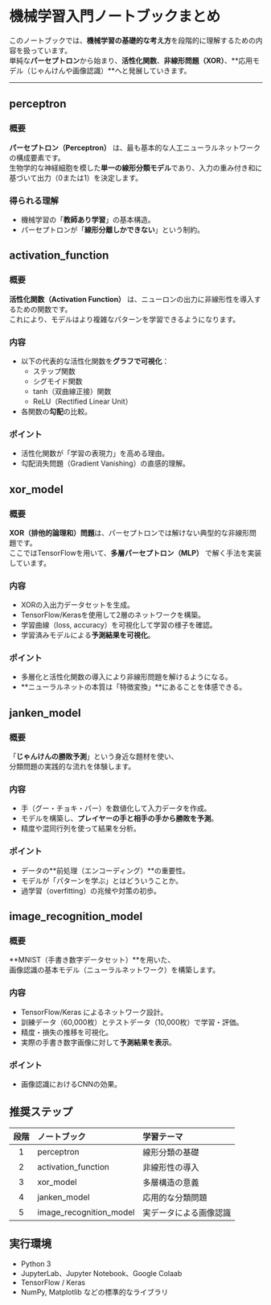 # 機械学習入門ノートブックまとめ

このノートブックでは、**機械学習の基礎的な考え方**を段階的に理解するための内容を扱っています。  
単純な**パーセプトロン**から始まり、**活性化関数**、**非線形問題（XOR）**、**応用モデル（じゃんけんや画像認識）**へと発展していきます。

---

## perceptron

### 概要
**パーセプトロン（Perceptron）** は、最も基本的な人工ニューラルネットワークの構成要素です。  
生物学的な神経細胞を模した**単一の線形分類モデル**であり、入力の重み付き和に基づいて出力（0または1）を決定します。

### 得られる理解
- 機械学習の「**教師あり学習**」の基本構造。
- パーセプトロンが「**線形分離しかできない**」という制約。

## activation_function

### 概要
**活性化関数（Activation Function）** は、ニューロンの出力に非線形性を導入するための関数です。  
これにより、モデルはより複雑なパターンを学習できるようになります。

### 内容
- 以下の代表的な活性化関数を**グラフで可視化**：
  - ステップ関数
  - シグモイド関数
  - tanh（双曲線正接）関数
  - ReLU（Rectified Linear Unit）
- 各関数の**勾配**の比較。

### ポイント
- 活性化関数が「学習の表現力」を高める理由。
- 勾配消失問題（Gradient Vanishing）の直感的理解。

## xor_model

### 概要
**XOR（排他的論理和）問題**は、パーセプトロンでは解けない典型的な非線形問題です。  
ここではTensorFlowを用いて、**多層パーセプトロン（MLP）** で解く手法を実装しています。

### 内容
- XORの入出力データセットを生成。
- TensorFlow/Kerasを使用して2層のネットワークを構築。
- 学習曲線（loss, accuracy）を可視化して学習の様子を確認。
- 学習済みモデルによる**予測結果を可視化**。

### ポイント
- 多層化と活性化関数の導入により非線形問題を解けるようになる。
- **ニューラルネットの本質は「特徴変換」**にあることを体感できる。


## janken_model

### 概要
「**じゃんけんの勝敗予測**」という身近な題材を使い、  
分類問題の実践的な流れを体験します。

### 内容
- 手（グー・チョキ・パー）を数値化して入力データを作成。
- モデルを構築し、**プレイヤーの手と相手の手から勝敗を予測**。
- 精度や混同行列を使って結果を分析。

### ポイント
- データの**前処理（エンコーディング）**の重要性。
- モデルが「パターンを学ぶ」とはどういうことか。
- 過学習（overfitting）の兆候や対策の初歩。

## image_recognition_model

### 概要
**MNIST（手書き数字データセット）**を用いた、  
画像認識の基本モデル（ニューラルネットワーク）を構築します。

### 内容
- TensorFlow/Keras によるネットワーク設計。
- 訓練データ（60,000枚）とテストデータ（10,000枚）で学習・評価。
- 精度・損失の推移を可視化。
- 実際の手書き数字画像に対して**予測結果を表示**。

### ポイント
- 画像認識におけるCNNの効果。

## 推奨ステップ

| 段階 | ノートブック | 学習テーマ |
|:--:|:--|:--|
| 1 | perceptron | 線形分類の基礎 |
| 2 | activation_function | 非線形性の導入 |
| 3 | xor_model | 多層構造の意義 |
| 4 | janken_model | 応用的な分類問題 |
| 5 | image_recognition_model | 実データによる画像認識 |

## 実行環境

- Python 3
- JupyterLab、Jupyter Notebook、Google Colaab
- TensorFlow / Keras  
- NumPy, Matplotlib などの標準的なライブラリ  